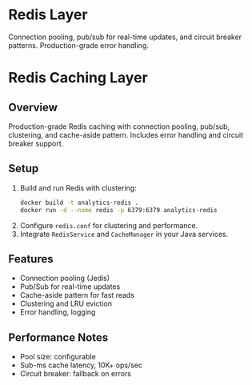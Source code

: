 # Redis Layer
Connection pooling, pub/sub for real-time updates, and circuit breaker patterns. Production-grade error handling.

# Redis Caching Layer

## Overview
Production-grade Redis caching with connection pooling, pub/sub, clustering, and cache-aside pattern. Includes error handling and circuit breaker support.

## Setup
1. Build and run Redis with clustering:
   ```sh
   docker build -t analytics-redis .
   docker run -d --name redis -p 6379:6379 analytics-redis
   ```
2. Configure `redis.conf` for clustering and performance.
3. Integrate `RedisService` and `CacheManager` in your Java services.

## Features
- Connection pooling (Jedis)
- Pub/Sub for real-time updates
- Cache-aside pattern for fast reads
- Clustering and LRU eviction
- Error handling, logging

## Performance Notes
- Pool size: configurable
- Sub-ms cache latency, 10K+ ops/sec
- Circuit breaker: fallback on errors
